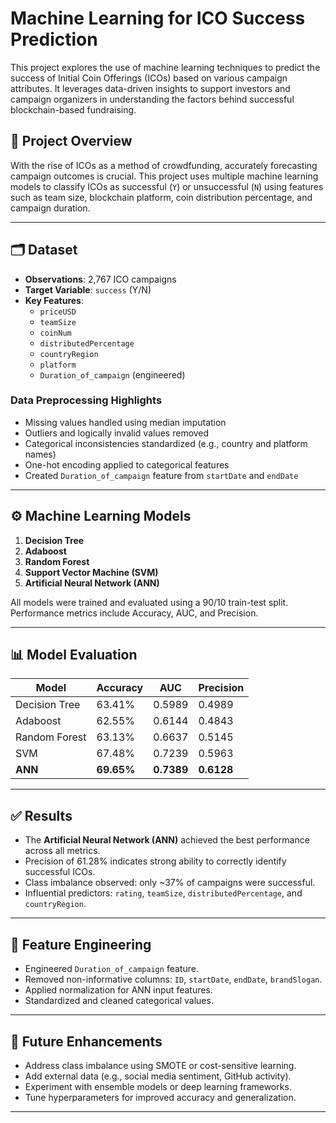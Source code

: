 # Machine Learning for ICO Success Prediction

This project explores the use of machine learning techniques to predict the success of Initial Coin Offerings (ICOs) based on various campaign attributes. It leverages data-driven insights to support investors and campaign organizers in understanding the factors behind successful blockchain-based fundraising.

## 📌 Project Overview

With the rise of ICOs as a method of crowdfunding, accurately forecasting campaign outcomes is crucial. This project uses multiple machine learning models to classify ICOs as successful (`Y`) or unsuccessful (`N`) using features such as team size, blockchain platform, coin distribution percentage, and campaign duration.

---

## 🗂 Dataset

- **Observations**: 2,767 ICO campaigns  
- **Target Variable**: `success` (Y/N)  
- **Key Features**:
  - `priceUSD`
  - `teamSize`
  - `coinNum`
  - `distributedPercentage`
  - `countryRegion`
  - `platform`
  - `Duration_of_campaign` (engineered)

### Data Preprocessing Highlights

- Missing values handled using median imputation  
- Outliers and logically invalid values removed  
- Categorical inconsistencies standardized (e.g., country and platform names)  
- One-hot encoding applied to categorical features  
- Created `Duration_of_campaign` feature from `startDate` and `endDate`

---

## ⚙️ Machine Learning Models

1. **Decision Tree**
2. **Adaboost**
3. **Random Forest**
4. **Support Vector Machine (SVM)**
5. **Artificial Neural Network (ANN)**

All models were trained and evaluated using a 90/10 train-test split. Performance metrics include Accuracy, AUC, and Precision.

---

## 📊 Model Evaluation

| Model        | Accuracy | AUC    | Precision |
|--------------|----------|--------|-----------|
| Decision Tree| 63.41%   | 0.5989 | 0.4989    |
| Adaboost     | 62.55%   | 0.6144 | 0.4843    |
| Random Forest| 63.13%   | 0.6637 | 0.5145    |
| SVM          | 67.48%   | 0.7239 | 0.5963    |
| **ANN**      | **69.65%** | **0.7389** | **0.6128** |

---

## ✅ Results

- The **Artificial Neural Network (ANN)** achieved the best performance across all metrics.
- Precision of 61.28% indicates strong ability to correctly identify successful ICOs.
- Class imbalance observed: only ~37% of campaigns were successful.
- Influential predictors: `rating`, `teamSize`, `distributedPercentage`, and `countryRegion`.

---

## 🧠 Feature Engineering

- Engineered `Duration_of_campaign` feature.
- Removed non-informative columns: `ID`, `startDate`, `endDate`, `brandSlogan`.
- Applied normalization for ANN input features.
- Standardized and cleaned categorical values.

---

## 🔮 Future Enhancements

- Address class imbalance using SMOTE or cost-sensitive learning.
- Add external data (e.g., social media sentiment, GitHub activity).
- Experiment with ensemble models or deep learning frameworks.
- Tune hyperparameters for improved accuracy and generalization.

---


